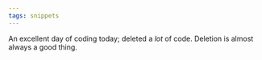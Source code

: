 ```yaml
---
tags: snippets
---
```


An excellent day of coding today; deleted a *lot* of code. Deletion is almost always a good thing.
